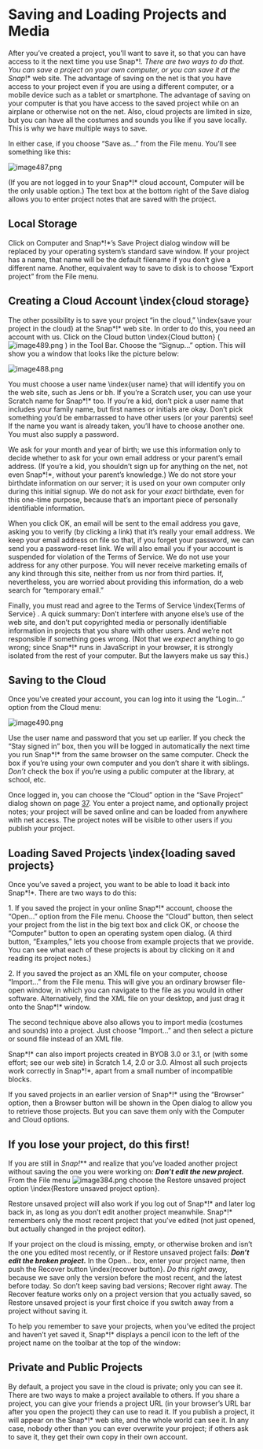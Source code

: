# Saving and Loading Projects and Media

After you’ve created a project, you’ll want to save it, so that you can
have access to it the next time you use Snap*!*. There are two ways to
do that. You can save a project on your own computer, or you can save it
at the Snap*!* web site. The advantage of saving on the net is that you
have access to your project even if you are using a different computer,
or a mobile device such as a tablet or smartphone. The advantage of
saving on your computer is that you have access to the saved project
while on an airplane or otherwise not on the net. Also, cloud projects
are limited in size, but you can have all the costumes and sounds you
like if you save locally. This is why we have multiple ways to save.

<span id="saveas" class="anchor"></span>In either case, if you choose
“Save as…” from the File menu. You’ll see something like this:

![image487.png](assets/image487.png) <!--  style="width:3.54861in;height:2.57639in" / -->

(If you are not logged in to your Snap*!* cloud account, Computer will
be the only usable option.) The text box at the bottom right of the Save
dialog allows you to enter project notes that are saved with the
project.

## Local Storage

Click on Computer and Snap*!*’s Save Project dialog window will be
replaced by your operating system’s standard save window. If your
project has a name, that name will be the default filename if you don’t
give a different name. Another, equivalent way to save to disk is to
choose “Export project” from the File menu.

## Creating a Cloud Account \index{cloud storage}

The other possibility is to
save your project “in the cloud,” \index{save your project in the cloud}
at the Snap*!* web site. In order to do this, you need an account with
us. Click on the Cloud button \index{Cloud button} (![image489.png](assets/image489.png) <!--  style="width:0.29167in;height:0.16667in" / --> ) in the Tool Bar.
Choose the “Signup…” option. This will show you a window that looks like
the picture below:

![image488.png](assets/image488.png) <!--  style="width:1.23403in;height:2.32986in" / -->

You must choose a user name \index{user name} that will identify you on
the web site, such as Jens or bh. If you’re a Scratch user, you can use
your Scratch name for Snap*!* too. If you’re a kid, don’t pick a user
name that includes your family name, but first names or initials are
okay. Don’t pick something you’d be embarrassed to have other users (or
your parents) see! If the name you want is already taken, you’ll have to
choose another one. You must also supply a password.

We ask for your month and year of birth; we use this information only to
decide whether to ask for your own email address or your parent’s email
address. (If you’re a kid, you shouldn’t sign up for anything on the
net, not even Snap*!*, without your parent’s knowledge.) We do not store
your birthdate information on our server; it is used on your own
computer only during this initial signup. We do not ask for your *exact*
birthdate, even for this one-time purpose, because that’s an important
piece of personally identifiable information.

When you click OK, an email will be sent to the email address you gave,
asking you to verify (by clicking a link) that it’s really your email
address. We keep your email address on file so that, if you forget your
password, we can send you a password-reset link. We will also email you
if your account is suspended for violation of the Terms of Service. We
do not use your address for any other purpose. You will never receive
marketing emails of any kind through this site, neither from us nor from
third parties. If, nevertheless, you are worried about providing this
information, do a web search for “temporary email.”

Finally, you must read and agree to the Terms of Service \index{Terms of
Service} . A quick summary: Don’t interfere with anyone else’s use of
the web site, and don’t put copyrighted media or personally identifiable
information in projects that you share with other users. And we’re not
responsible if something goes wrong. (Not that we *expect* anything to
go wrong; since Snap*!* runs in JavaScript in your browser, it is
strongly isolated from the rest of your computer. But the lawyers make
us say this.)

## Saving to the Cloud

Once you’ve created your account, you can log into it using the “Login…”
option from the Cloud menu:

![image490.png](assets/image490.png) <!--  style="width:1.6875in;height:2.02778in" / -->

Use
the user name and password that you set up earlier. If you check the
“Stay signed in” box, then you will be logged in automatically the next
time you run Snap*!* from the same browser on the same computer. Check
the box if you’re using your own computer and you don’t share it with
siblings. *Don’t* check the box if you’re using a public computer at the
library, at school, etc.

Once logged in, you can choose the “Cloud” option in the “Save Project”
dialog shown on page [37](#saveas). You enter a project name, and
optionally project notes; your project will be saved online and can be
loaded from anywhere with net access. The project notes will be visible
to other users if you publish your project.

## Loading Saved Projects \index{loading saved projects}

Once you’ve saved a project, you want to be able to load it back into
Snap*!*. There are two ways to do this:

1\. If you saved the project in your online Snap*!* account, choose the
“Open…” option from the File menu. Choose the “Cloud” button, then
select your project from the list in the big text box and click OK, or
choose the “Computer” button to open an operating system open dialog. (A
third button, “Examples,” lets you choose from example projects that we
provide. You can see what each of these projects is about by clicking on
it and reading its project notes.)

2\. If you saved the project as an XML file on your computer, choose
“Import…” from the File menu. This will give you an ordinary browser
file-open window, in which you can navigate to the file as you would in
other software. Alternatively, find the XML file on your desktop, and
just drag it onto the Snap*!* window.

The second technique above also allows you to import media (costumes and
sounds) into a project. Just choose “Import…” and then select a picture
or sound file instead of an XML file.

Snap*!* can also import projects created in BYOB 3.0 or 3.1, or (with
some effort; see our web site) in Scratch 1.4, 2.0 or 3.0. Almost all
such projects work correctly in Snap*!*, apart from a small number of
incompatible blocks.

If you saved projects in an earlier version of Snap*!* using the
“Browser” option, then a Browser button will be shown in the Open dialog
to allow you to retrieve those projects. But you can save them only with
the Computer and Cloud options.

## If you lose your project, do this first!

If
you are still in **Snap*!*** and realize that you’ve loaded another
project without saving the one you were working on: ***Don’t edit the
new project.*** From the File menu ![image384.png](assets/image384.png) <!--  style="width:0.31944in;height:0.18056in" alt="Macintosh HD:Users:bh:Desktop:Dropbox:manual (1):filebutton.png" / --> choose the Restore unsaved project
option \index{Restore unsaved project option}.

Restore unsaved project will also work if you log out of Snap*!* and
later log back in, as long as you don’t edit another project meanwhile.
Snap*!* remembers only the most recent project that you’ve edited (not
just opened, but actually changed in the project editor).

If your project on the cloud is missing, empty, or otherwise broken and
isn’t the one you edited most recently, or if Restore unsaved project
fails: ***Don’t edit the broken project.*** In the Open… box, enter your
project name, then push the Recover button \index{recover button}. *Do
this right away,* because we save only the version before the most
recent, and the latest before today. So don’t keep saving bad versions;
Recover right away. The Recover feature works only on a project version
that you actually saved, so Restore unsaved project is your first choice
if you switch away from a project without saving it.

To help you remember to save your projects, when you’ve edited the
project and haven’t yet saved it, Snap*!* displays a pencil icon to the
left of the project name on the toolbar at the top of the window:

<!-- TODO: MISSING FILE -->
<!-- ![image391.png](assets/image391.png)  style="width:0.31944in;height:0.18056in"/  -->

## Private and Public Projects

By default, a project you save in the cloud is private; only you can see
it. There are two ways to make a project available to others. If you
share a project, you can give your friends a project URL (in your
browser’s URL bar after you open the project) they can use to read it.
If you publish a project, it will appear on the Snap*!* web site, and
the whole world can see it. In any case, nobody other than you can ever
overwrite your project; if others ask to save it, they get their own
copy in their own account.

